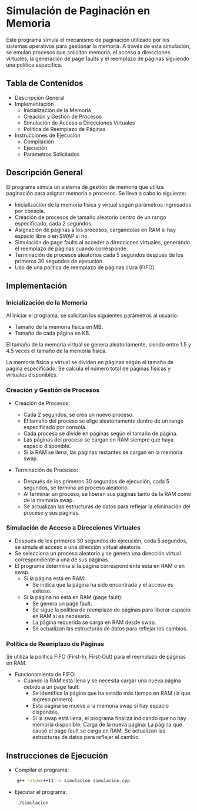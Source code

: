 
# Simulación de Paginación en Memoria

Este programa simula el mecanismo de paginación utilizado por los sistemas operativos para gestionar la memoria. A través de esta simulación, se emulan procesos que solicitan memoria, el acceso a direcciones virtuales, la generación de page faults y el reemplazo de páginas siguiendo una política específica.

## Tabla de Contenidos
- Descripción General
- Implementación
    - Inicialización de la Memoria
    - Creación y Gestión de Procesos
    - Simulación de Acceso a Direcciones Virtuales
    - Política de Reemplazo de Páginas
- Instrucciones de Ejecución
    - Compilación
    - Ejecución
    - Parámetros Solicitados


## Descripción General

El programa simula un sistema de gestión de memoria que utiliza paginación para asignar memoria a procesos. Se lleva a cabo lo siguiente:

- Inicialización de la memoria física y virtual según parámetros ingresados por consola.
- Creación de procesos de tamaño aleatorio dentro de un rango especificado, cada 2 segundos.
- Asignación de páginas a los procesos, cargándolas en RAM si hay espacio libre o en SWAP si no.
- Simulación de page faults al acceder a direcciones virtuales, generando el reemplazo de páginas cuando corresponde.
- Terminación de procesos aleatorios cada 5 segundos después de los primeros 30 segundos de ejecución.
- Uso de una política de reemplazo de páginas clara (FIFO).

## Implementación
### Inicialización de la Memoria

Al iniciar el programa, se solicitan los siguientes parámetros al usuario:

- Tamaño de la memoria física en MB.
- Tamaño de cada página en KB.

El tamaño de la memoria virtual se genera aleatoriamente, siendo entre 1.5 y 4.5 veces el tamaño de la memoria física.

La memoria física y virtual se dividen en páginas según el tamaño de página especificado. Se calcula el número total de páginas físicas y virtuales disponibles.
### Creación y Gestión de Procesos

- Creación de Procesos:
    - Cada 2 segundos, se crea un nuevo proceso.
    - El tamaño del proceso se elige aleatoriamente dentro de un rango especificado por consola.
    - Cada proceso se divide en páginas según el tamaño de página.
    - Las páginas del proceso se cargan en RAM siempre que haya espacio disponible.
    - Si la RAM se llena, las páginas restantes se cargan en la memoria swap.

- Terminación de Procesos:
    - Después de los primeros 30 segundos de ejecución, cada 5 segundos, se termina un proceso aleatorio.
    - Al terminar un proceso, se liberan sus páginas tanto de la RAM como de la memoria swap.
    - Se actualizan las estructuras de datos para reflejar la eliminación del proceso y sus páginas.

### Simulación de Acceso a Direcciones Virtuales

- Después de los primeros 30 segundos de ejecución, cada 5 segundos, se simula el acceso a una dirección virtual aleatoria.
- Se selecciona un proceso aleatorio y se genera una dirección virtual correspondiente a una de sus páginas.
- El programa determina si la página correspondiente está en RAM o en swap.
    - Si la página está en RAM: 
        - Se indica que la página ha sido encontrada y el acceso es exitoso.
    - Si la página no está en RAM (page fault): 
        - Se genera un page fault.
        - Se sigue la política de reemplazo de páginas para liberar espacio en RAM si es necesario.
        - La página requerida se carga en RAM desde swap.
        - Se actualizan las estructuras de datos para reflejar los cambios.

### Política de Reemplazo de Páginas

Se utiliza la política FIFO (First-In, First-Out) para el reemplazo de páginas en RAM.

- Funcionamiento de FIFO:
    - Cuando la RAM está llena y se necesita cargar una nueva página debido a un page fault:
        - Se identifica la página que ha estado más tiempo en RAM (la que ingresó primero).
        - Esta página se mueve a la memoria swap si hay espacio disponible.
        - Si la swap está llena, el programa finaliza indicando que no hay memoria disponible.
        Carga de la nueva página:
            La página que causó el page fault se carga en RAM.
            Se actualizan las estructuras de datos para reflejar el cambio.

## Instrucciones de Ejecución

- Compilar el programa:
``` bash
    g++ -std=c++11 -o simulacion simulacion.cpp
```

- Ejecutar el programa:
``` bash
    ./simulacion
```
